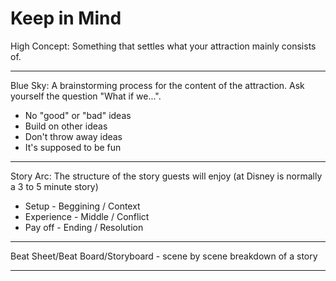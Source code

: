 # Keep in Mind

High Concept: Something that settles what your attraction mainly consists of.

---

Blue Sky: A brainstorming process for the content of the attraction. Ask yourself the question "What if we...".

* No "good" or "bad" ideas
* Build on other ideas
* Don't throw away ideas
* It's supposed to be fun

---

Story Arc: The structure of the story guests will enjoy (at Disney is normally a 3 to 5 minute story)

* Setup - Beggining / Context
* Experience - Middle / Conflict
* Pay off - Ending / Resolution

---

Beat Sheet/Beat Board/Storyboard - scene by scene breakdown of a story

---

